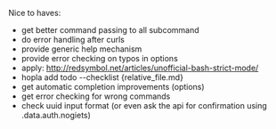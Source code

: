 
Nice to haves:
* get better command passing to all subcommand
* do error handling after curls
* provide generic help mechanism
* provide error checking on typos in options
* apply: <http://redsymbol.net/articles/unofficial-bash-strict-mode/>
* hopla add todo --checklist {relative_file.md}
* get automatic completion improvements (options)
* get error checking for wrong commands
* check uuid input format (or even ask the api for confirmation using .data.auth.nogiets)
